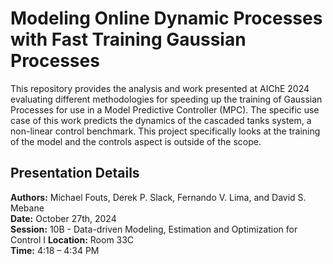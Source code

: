 # Modeling Online Dynamic Processes with Fast Training Gaussian Processes

This repository provides the analysis and work presented at AIChE 2024 evaluating different methodologies for speeding up the training of Gaussian Processes for use in a Model Predictive Controller (MPC).  The specific use case of this work predicts the dynamics of the cascaded tanks system, a non-linear control benchmark.  This project specifically looks at the training of the model and the controls aspect is outside of the scope.

## Presentation Details

**Authors:** Michael Fouts, Derek P. Slack, Fernando V. Lima, and David S. Mebane  
**Date:** October 27th, 2024  
**Session:** 10B - Data-driven Modeling, Estimation and Optimization for Control I
**Location:** Room 33C  
**Time:** 4:18 – 4:34 PM